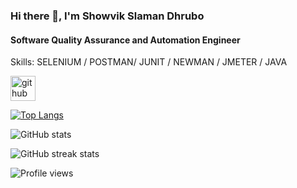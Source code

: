 ### Hi there 👋, I'm Showvik Slaman Dhrubo
#### Software Quality Assurance and Automation Engineer

Skills: SELENIUM / POSTMAN/ JUNIT / NEWMAN / JMETER / JAVA


[<img src='https://cdn.jsdelivr.net/npm/simple-icons@3.0.1/icons/github.svg' alt='github' height='40'>](https://github.com/Dhruboss)  

[![Top Langs](https://github-readme-stats.vercel.app/api/top-langs/?username=Dhruboss)](https://github.com/anuraghazra/github-readme-stats)

![GitHub stats](https://github-readme-stats.vercel.app/api?username=Dhruboss&show_icons=true)  

![GitHub streak stats](https://github-readme-streak-stats.herokuapp.com/?user=Dhruboss)  

![Profile views](https://gpvc.arturio.dev/Dhruboss)  

